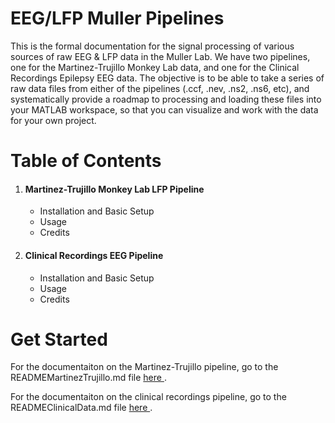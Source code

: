 # EEG/LFP Muller Pipelines

This is the formal documentation for the signal processing of various sources of raw EEG & LFP data in the Muller Lab. We have two pipelines, one for the Martinez-Trujillo Monkey Lab data, and one for the Clinical Recordings Epilepsy EEG data. The objective is to be able to take a series of raw data files from either of the pipelines (.ccf, .nev, .ns2, .ns6, etc), and systematically provide a roadmap to processing and loading these files into your MATLAB workspace, so that you can visualize and work with the data for your own project.


# Table of Contents

<ol> 
  <li> <h4> Martinez-Trujillo Monkey Lab LFP Pipeline </h4> </li>
  <ul> 
    <li>Installation and Basic Setup</li>
    <li> Usage </li>
    <li> Credits </li>
  </ul>
<li> <h4>  Clinical Recordings EEG Pipeline   </h4> </li>
    <ul> 
    <li>Installation and Basic Setup</li>
    <li> Usage </li>
    <li> Credits </li>
  </ul>
</ol> 


# Get Started

<p> For the documentaiton on the Martinez-Trujillo pipeline, go to the READMEMartinezTrujillo.md file <a href="https://github.com/JamieWCGraham/MullerPipelines/blob/main/READMEMartinezTrujillo.md"> here </a>. </p> 
<p> For the documentaiton on the clinical recordings pipeline, go to the READMEClinicalData.md file <a href="https://github.com/JamieWCGraham/MullerPipelines/blob/main/READMEClinicalData.md"> here </a> .</p>



